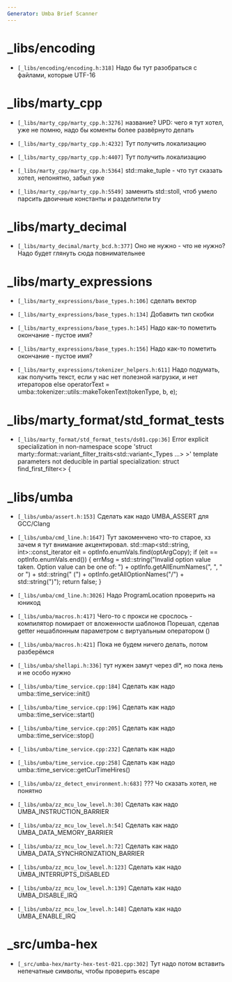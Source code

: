 ```yaml
---
Generator: Umba Brief Scanner
---
```


# _libs/encoding

- `[_libs/encoding/encoding.h:318]`
  Надо бы тут разобраться с файлами, которые UTF-16



# _libs/marty_cpp

- `[_libs/marty_cpp/marty_cpp.h:3276]`
  название? UPD: чего я тут хотел, уже не помню, надо бы коменты более развёрнуто
  делать

- `[_libs/marty_cpp/marty_cpp.h:4232]`
  Тут получить локализацию

- `[_libs/marty_cpp/marty_cpp.h:4407]`
  Тут получить локализацию

- `[_libs/marty_cpp/marty_cpp.h:5364]`
  std::make_tuple - что тут сказать хотел, непонятно, забыл уже

- `[_libs/marty_cpp/marty_cpp.h:5549]`
  заменить std::stoll, чтоб умело парсить двоичные константы и разделители try



# _libs/marty_decimal

- `[_libs/marty_decimal/marty_bcd.h:377]`
  Оно не нужно - что не нужно? Надо будет глянуть сюда повнимательнее



# _libs/marty_expressions

- `[_libs/marty_expressions/base_types.h:106]`
  сделать вектор

- `[_libs/marty_expressions/base_types.h:134]`
  Добавить тип скобки

- `[_libs/marty_expressions/base_types.h:145]`
  Надо как-то пометить окончание - пустое имя?

- `[_libs/marty_expressions/base_types.h:156]`
  Надо как-то пометить окончание - пустое имя?

- `[_libs/marty_expressions/tokenizer_helpers.h:611]`
  Надо подумать, как получить текст, если у нас нет полезной нагрузки, и нет
  итераторов else operatorText = umba::tokenizer::utils::makeTokenText(tokenType,
  b, e);



# _libs/marty_format/std_format_tests

- `[_libs/marty_format/std_format_tests/ds01.cpp:36]`
  Error explicit specialization in non-namespace scope 'struct
  marty::format::variant_filter_traits<std::variant<_Types ...> >' template
  parameters not deducible in partial specialization: struct find_first_filter<>
  {



# _libs/umba

- `[_libs/umba/assert.h:153]`
  Сделать как надо UMBA_ASSERT для GCC/Clang



- `[_libs/umba/cmd_line.h:1647]`
  Тут закоменчено что-то старое, хз зачем я тут внимание акцентировал.
    std::map<std::string, int>::const_iterator eit = optInfo.enumVals.find(optArgCopy);
    if (eit == optInfo.enumVals.end())
    {
    errMsg = std::string("Invalid option value taken. Option value can be one of: ") + optInfo.getAllEnumNames(", ", " or ") + std::string(" (") + optInfo.getAllOptionNames("/") + std::string(")");
    return false;
    }

- `[_libs/umba/cmd_line.h:3026]`
  Надо ProgramLocation проверить на юникод

- `[_libs/umba/macros.h:417]`
  Чего-то с прокси не срослось - компилятор помирает от вложенности шаблонов
  Порешал, сделав getter нешаблонным параметром с виртуальным оператором ()

- `[_libs/umba/macros.h:421]`
  Пока не будем ничего делать, потом разберёмся

- `[_libs/umba/shellapi.h:336]`
  тут нужен замут через dl*, но пока лень и не особо нужно

- `[_libs/umba/time_service.cpp:184]`
  Сделать как надо umba::time_service::init()

- `[_libs/umba/time_service.cpp:196]`
  Сделать как надо umba::time_service::start()

- `[_libs/umba/time_service.cpp:205]`
  Сделать как надо umba::time_service::stop()

- `[_libs/umba/time_service.cpp:232]`
  Сделать как надо

- `[_libs/umba/time_service.cpp:258]`
  Сделать как надо umba::time_service::getCurTimeHires()

- `[_libs/umba/zz_detect_environment.h:683]`
  ??? Чо сказать хотел, не понятно

- `[_libs/umba/zz_mcu_low_level.h:30]`
  Сделать как надо UMBA_INSTRUCTION_BARRIER

- `[_libs/umba/zz_mcu_low_level.h:54]`
  Сделать как надо UMBA_DATA_MEMORY_BARRIER

- `[_libs/umba/zz_mcu_low_level.h:72]`
  Сделать как надо UMBA_DATA_SYNCHRONIZATION_BARRIER

- `[_libs/umba/zz_mcu_low_level.h:123]`
  Сделать как надо UMBA_INTERRUPTS_DISABLED

- `[_libs/umba/zz_mcu_low_level.h:139]`
  Сделать как надо UMBA_DISABLE_IRQ

- `[_libs/umba/zz_mcu_low_level.h:148]`
  Сделать как надо UMBA_ENABLE_IRQ



# _src/umba-hex

- `[_src/umba-hex/marty-hex-test-021.cpp:302]`
  Тут надо потом вставить непечатные символы, чтобы проверить escape

